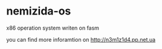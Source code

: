 nemizida-os
===========

x86 operation system writen on fasm

you can find more inforamtion on
http://n3m1z1d4.pp.net.ua